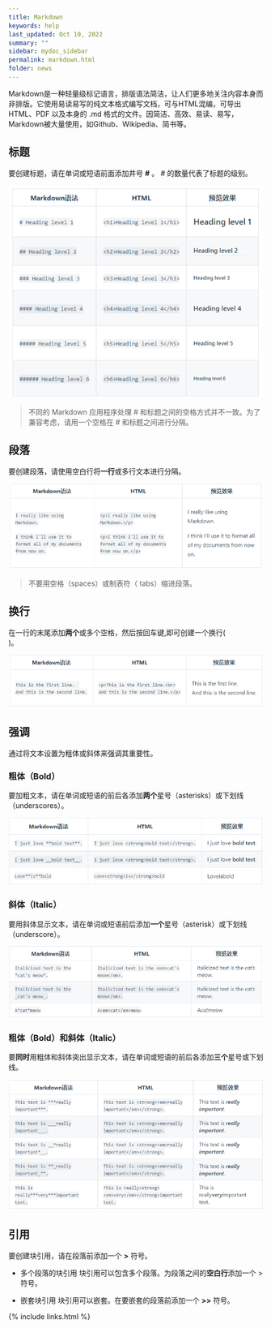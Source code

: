 ```yaml
---
title: Markdown
keywords: help
last_updated: Oct 10, 2022
summary: ""
sidebar: mydoc_sidebar
permalink: markdown.html
folder: news
---
```


Markdown是一种轻量级标记语言，排版语法简洁，让人们更多地关注内容本身而非排版。它使用易读易写的纯文本格式编写文档，可与HTML混编，可导出 HTML、PDF 以及本身的 .md 格式的文件。因简洁、高效、易读、易写，Markdown被大量使用，如Github、Wikipedia、简书等。

## 标题
要创建标题，请在单词或短语前面添加井号 **#** 。 # 的数量代表了标题的级别。

<img class="inline" src="images/markdown_00.png"/>

> 不同的 Markdown 应用程序处理 # 和标题之间的空格方式并不一致。为了兼容考虑，请用一个空格在 # 和标题之间进行分隔。

## 段落
要创建段落，请使用空白行将**一行**或多行文本进行分隔。

<img class="inline" src="images/markdown_01.png"/>

> 不要用空格（spaces）或制表符（ tabs）缩进段落。

## 换行
在一行的末尾添加**两个**或多个空格，然后按回车键,即可创建一个换行(<br>)。

<img class="inline" src="images/markdown_02.png"/>

## 强调
通过将文本设置为粗体或斜体来强调其重要性。

### 粗体（Bold）
要加粗文本，请在单词或短语的前后各添加**两个**星号（asterisks）或下划线（underscores）。

<img class="inline" src="images/markdown_03.png"/>

### 斜体（Italic）
要用斜体显示文本，请在单词或短语前后添加**一个**星号（asterisk）或下划线（underscore）。

<img class="inline" src="images/markdown_04.png"/>

### 粗体（Bold）和斜体（Italic）
要**同时**用粗体和斜体突出显示文本，请在单词或短语的前后各添加**三个**星号或下划线。

<img class="inline" src="images/markdown_05.png"/>

## 引用
要创建块引用，请在段落前添加一个 **>** 符号。

- 多个段落的块引用
块引用可以包含多个段落。为段落之间的**空白行**添加一个 > 符号。

- 嵌套块引用
块引用可以嵌套。在要嵌套的段落前添加一个 **>>** 符号。



{% include links.html %}
